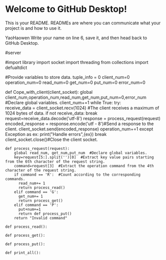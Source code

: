 # Welcome to GitHub Desktop!

This is your README. READMEs are where you can communicate what your project is and how to use it.


YaoHaowen
Write your name on line 6, save it, and then head back to GitHub Desktop.

#server

#import library
import socket
import threading
from collections import defualtdict

#Provide variables to store data.
tuple_info = 0
client_num=0
operation_num=0
read_num=0
get_num=0
put_num=0
error_num=0

def Cope_with_client(client_socket):
    global client_num,operation_num,read_num,get_num,put_num=0,error_num  #Declare global variables.
    client_num+=1
    while True:
      try:  
        receive_data = client_socket.recv(1024)  #The client receives a maximum of 1024 bytes of data.
        if not receive_data:
            break
        request=receive_data.decode('utf-8')
        response = process_request(request)
        encoded_response = response.encode('utf - 8')#Send a response to the client.
        client_socket.send(encoded_response)
        operation_num+=1
      except Exception as ex:
        print("Handle errors",{ex})
        break
    client_socket.close()#Close the client socket.

    def process_request(request):
        global read_num, get_num,put_num  #Declare global variables.
        key=request[5:].split('')[0]  #Extract key value pairs starting from the 6th character of the request string.
        command=request[3]  #Extract the operation command from the 4th character of the request string.
        if command == 'R':  #Count according to the corresponding commands.
          read_num+= 1
          return process_read()
        elif command == 'G':
          get_num+= 1
          return process_get()
        elif command == 'P':
          put+num+=1
          return def process_put()
        return "Invalid command"

    def process_read():

    def process_get():

    def process_put():

    def print_all():



